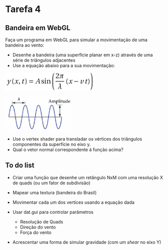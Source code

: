 # Tarefa 4
## Bandeira em WebGL

Faça um programa em WebGL para simular a movimentação de uma bandeira ao vento:

  - Desenhe a bandeira (uma superfície planar em x-z) através de uma série de triângulos adjacentes
  - Use a equação abaixo para a sua movimentação:

  ![\LARGE y\left(x,t\right)=A\sin \left( { \frac {2\pi}{\lambda} } \left( x-vt \right) \right)](equation.png)


  ![amplitude](amplitude.png)

  - Use o vertex shader para transladar os vértices dos triângulos componentes da superfície no eixo y.
  - Qual o vetor normal correspondente à função acima?

## To do list

  - Criar uma função que desenhe um retângulo NxM com uma resolução X de quads (ou um fator de subdivisão)

  - Mapear uma textura (bandeira do Brasil)

  - Movimentar cada um dos vertices usando a equação dada

  - Usar dat.gui para controlar parâmetros
    - Resolução de Quads
    - Direção do vento
    - Força do vento

  - Acrescentar uma forma de simular gravidade (com um *shear* no eixo Y)

